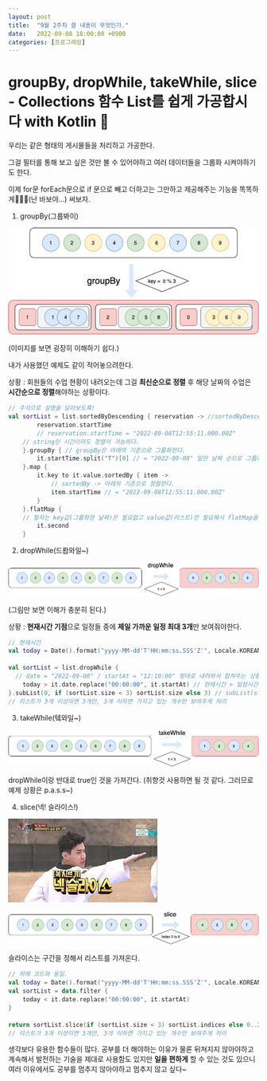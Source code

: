 ```yaml
---
layout: post
title:  "9월 2주차 쓸 내용이 무엇인가."
date:   2022-09-08 18:00:00 +0900
categories: [프로그래밍]
---
```



# groupBy, dropWhile, takeWhile, slice - Collections 함수 List를 쉽게 가공합시다 with Kotlin 🧶



우리는 같은 형태의 게시물들을 처리하고 가공한다.

그걸 필터를 통해 보고 싶은 것만 볼 수 있어야하고 여러 데이터들을 그룹화 시켜야하기도 한다.

이제 for문 forEach문으로 if 문으로 빼고 더하고는 그만하고 제공해주는 기능을 똑똑하게🧑🏻‍💻(난 바보야...) 써보자.

1. groupBy(그룹봐이)

![0*4Jl7ZoFXnMSg-NdT](../images/2022-09-08-jacob/0*4Jl7ZoFXnMSg-NdT.png)

(이미지를 보면 굉장히 이해하기 쉽다.)

내가 사용했던 예제도 같이 적어놓으려한다.

상황 : 회원들의 수업 현황이 내려오는데 그걸 **최신순으로 정렬** 후 해당 날짜의 수업은 **시간순으로 정렬**해야하는 상황이다.

```kotlin
// 주석으로 설명을 달아보도록!
val sortList = list.sortedByDescending { reservation -> //sortedByDescending -> 역순으로 정렬한다.
		reservation.startTime 
		// reservation.startTime = "2022-09-08T12:55:11.000.00Z"
    // string인 시간이라도 정렬이 가능하다.
	}.groupBy { // groupBy은 아래의 기준으로 그룹화한다.
		it.startTime.split("T")[0] // = "2022-09-08" 일단 날짜 순으로 그룹화.
	}.map {
		it.key to it.value.sortedBy { item ->
			// sortedBy -> 아래의 기준으로 정렬한다.
			item.startTime // = "2022-09-08T12:55:11.000.00Z"
		}
	}.flatMap {
  	// 필자는 key값(그룹화한 날짜)은 필요없고 value값(리스트)만 필요해서 flatMap을 사용했다.
		it.second
	}
```



2. dropWhile(드뢉와일~)

![0*M8H9RF4MqETlBudE](../images/2022-09-08-jacob/0*M8H9RF4MqETlBudE.png)

(그림만 보면 이해가 충분히 된다.)

상황 : **현재시간 기점**으로 일정들 중에 **제일 가까운 일정 최대 3개**만 보여줘야한다.

```kotlin
// 현재시간
val today = Date().format("yyyy-MM-dd'T'HH:mm:ss.SSS'Z'", Locale.KOREAN)

val sortList = list.dropWhile {
  // date = "2022-09-08" / startAt = "12:10:00" 형태로 내려와서 합쳐주는 상황으로 만듬
	today > it.date.replace("00:00:00", it.startAt) // 현재시간 > 일정시간 == true -> 리스트에서 제거
}.subList(0, if (sortList.size < 3) sortList.size else 3) // subList(startIndex, lastIndex)
// 리스트가 3개 이상이면 3개만, 3개 이하면 가지고 있는 개수만 보여주게 처리
```



3. takeWhile(텤와일~)

![0*43M1Wiy86oiVMnfp](../images/2022-09-08-jacob/0*43M1Wiy86oiVMnfp.png)

dropWhile이랑 반대로 true인 것을 가져간다. (취향것 사용하면 될 것 같다. 그러므로 예제 상황은 p.a.s.s~)

4. slice(넥! 슬라이스!)

![음 쪼기 지나가던징언데 헨리 넥슬라이스 음성 기차해줄쑤이쏘? - 인스티즈(instiz) 카테고리](../images/2022-09-08-jacob/495E8D2F-2B7C-4985-8750-F361F277C87D.jpeg)

![0*qT4AgeZZiMTOg6AB](../images/2022-09-08-jacob/0*qT4AgeZZiMTOg6AB.png)

슬라이스는 구간을 정해서 리스트를 가져온다.

```kotlin
// 위에 코드와 동일.
val today = Date().format("yyyy-MM-dd'T'HH:mm:ss.SSS'Z'", Locale.KOREAN)
val sortList = data.filter {
	today < it.date.replace("00:00:00", it.startAt)
}

return sortList.slice(if (sortList.size < 3) sortList.indices else 0..2)
// 리스트가 3개 이상이면 3개만, 3개 이하면 가지고 있는 개수만 보여주게 처리
```



생각보다 유용한 함수들이 많다. 공부를 더 해야하는 이유가 물론 뒤쳐지지 않아야하고 계속해서 발전하는 기술을 제대로 사용함도 있지만 **일을 편하게** 할 수 있는 것도 있으니 여러 이유에서도 공부를 멈추지 않아야하고 멈추지 않고 싶다~
